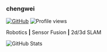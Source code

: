 ### chengwei

[![GitHub](https://img.shields.io/github/followers/chengwei0427?label=follow&style=social)](https://github.com/chengwei0427)   ![Profile views](https://gpvc.arturio.dev/chengwei0427)

Robotics **|** Sensor Fusion **|** 2d/3d SLAM

![GitHub Stats](https://github-readme-stats.vercel.app/api?username=chengwei0427&show_icons=true&icon_color=CE1D2D&title_color=333&text_color=777&count_private=true&include_all_commits=true)
